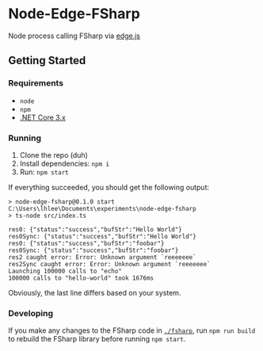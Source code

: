 # Node-Edge-FSharp

Node process calling FSharp via [edge.js](https://github.com/tjanczuk/edge)

## Getting Started

### Requirements
- `node`
- `npm`
- [.NET Core 3.x](https://dotnet.microsoft.com/download)

### Running
1. Clone the repo (duh)
2. Install dependencies: `npm i`
3. Run: `npm start`
    
If everything succeeded, you should get the following output:
```
> node-edge-fsharp@0.1.0 start C:\Users\lhlee\Documents\experiments\node-edge-fsharp
> ts-node src/index.ts

res0: {"status":"success","bufStr":"Hello World"}
res0Sync: {"status":"success","bufStr":"Hello World"}
res0: {"status":"success","bufStr":"foobar"}
res0Sync: {"status":"success","bufStr":"foobar"}
res2 caught error: Error: Unknown argument `reeeeeee`
res2Sync caught error: Error: Unknown argument `reeeeeee`
Launching 100000 calls to "echo"
100000 calls to "hello-world" took 1676ms
```

Obviously, the last line differs based on your system.

### Developing

If you make any changes to the FSharp code in [`./fsharp`](./fsharp), run `npm run build` to rebuild the FSharp library before running `npm start`.
